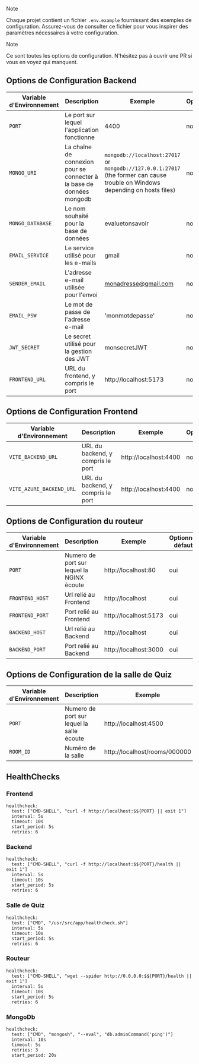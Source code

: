 > [!NOTE]
> Chaque projet contient un fichier `.env.example` fournissant des exemples de configuration.
> Assurez-vous de consulter ce fichier pour vous inspirer des paramètres nécessaires à votre configuration.

> [!NOTE]
> Ce sont toutes les options de configuration. N'hésitez pas à ouvrir une PR si vous en voyez qui manquent.

## Options de Configuration Backend

| Variable d'Environnement | Description | Exemple | Optionnel |
|---|---|---|---|
| `PORT` | Le port sur lequel l'application fonctionne | 4400 | non|
| `MONGO_URI` | La chaîne de connexion pour se connecter à la base de données mongodb | `mongodb://localhost:27017` or `mongodb://127.0.0.1:27017` (the former can cause trouble on Windows depending on hosts files) | non|
| `MONGO_DATABASE` | Le nom souhaité pour la base de données | evaluetonsavoir | non|
| `EMAIL_SERVICE` | Le service utilisé pour les e-mails | gmail | non|
| `SENDER_EMAIL` | L'adresse e-mail utilisée pour l'envoi | monadresse@gmail.com | non|
| `EMAIL_PSW` | Le mot de passe de l'adresse e-mail | 'monmotdepasse' | non|
| `JWT_SECRET` | Le secret utilisé pour la gestion des JWT | monsecretJWT | non|
| `FRONTEND_URL` | URL du frontend, y compris le port | http://localhost:5173 | non|

## Options de Configuration Frontend

| Variable d'Environnement | Description | Exemple | Optionnel |
|---|---|---|---|
| `VITE_BACKEND_URL` | URL du backend, y compris le port | http://localhost:4400 | non|
| `VITE_AZURE_BACKEND_URL` | URL du backend, y compris le port | http://localhost:4400 | non|

## Options de Configuration du routeur
| Variable d'Environnement | Description | Exemple | Optionnel défaut |
|---|---|---|---|
| `PORT` | Numero de port sur lequel la NGINX écoute | http://localhost:80 | oui|
| `FRONTEND_HOST` | Url relié au Frontend | http://localhost |oui
| `FRONTEND_PORT` | Port relié au Frontend | http://localhost:5173 | oui|
| `BACKEND_HOST` | Url relié au Backend | http://localhost |oui
| `BACKEND_PORT` | Port relié au Backend | http://localhost:3000 | oui|

## Options de Configuration de la salle de Quiz
| Variable d'Environnement | Description | Exemple | Optionnel défaut |
|---|---|---|---|
| `PORT` | Numero de port sur lequel la salle écoute | http://localhost:4500 | oui|
| `ROOM_ID` | Numéro de la salle | http://localhost/rooms/000000 | oui|

## HealthChecks

### Frontend
    healthcheck:
      test: ["CMD-SHELL", "curl -f http://localhost:$${PORT} || exit 1"]
      interval: 5s
      timeout: 10s
      start_period: 5s
      retries: 6

### Backend
    healthcheck:
      test: ["CMD-SHELL", "curl -f http://localhost:$${PORT}/health || exit 1"]
      interval: 5s
      timeout: 10s
      start_period: 5s
      retries: 6

### Salle de Quiz
    healthcheck:
      test: ["CMD", "/usr/src/app/healthcheck.sh"]
      interval: 5s
      timeout: 10s
      start_period: 5s
      retries: 6

### Routeur
    healthcheck:
      test: ["CMD-SHELL", "wget --spider http://0.0.0.0:$${PORT}/health || exit 1"]
      interval: 5s
      timeout: 10s
      start_period: 5s
      retries: 6

### MongoDb 

    healthcheck:
      test: ["CMD", "mongosh", "--eval", "db.adminCommand('ping')"]
      interval: 10s
      timeout: 5s
      retries: 3
      start_period: 20s